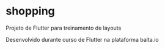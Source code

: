 # shopping

Projeto de Flutter para treinamento de layouts 

Desenvolvido durante curso de Flutter na plataforma balta.io